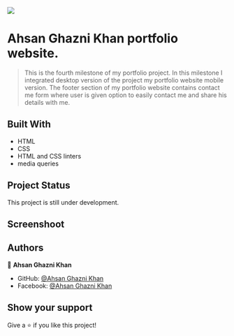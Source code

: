 ![](https://img.shields.io/badge/Microverse-blueviolet)

# Ahsan Ghazni Khan portfolio website.

>This is the fourth milestone of my portfolio project. In this milestone I integrated desktop version of the project my portfolio website mobile version. The footer section of my portfolio website contains contact me form where user is given option to easily contact me and share his details with me. 


## Built With

- HTML
- CSS
- HTML and CSS linters
- media queries 


## Project Status
This project is still under development.

## Screenshoot




## Authors

👤 **Ahsan Ghazni Khan**

- GitHub: [@Ahsan Ghazni Khan](https://github.com/Ahsan12356)
- Facebook: [@Ahsan Ghazni Khan](https://www.facebook.com/me/)


## Show your support

Give a ⭐️ if you like this project!
